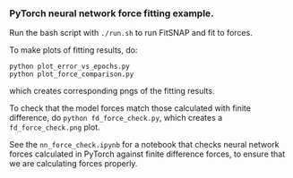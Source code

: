 ### PyTorch neural network force fitting example.

Run the bash script with `./run.sh` to run FitSNAP and fit to forces.

To make plots of fitting results, do:

    python plot_error_vs_epochs.py
    python plot_force_comparison.py

which creates corresponding pngs of the fitting results. 

To check that the model forces match those calculated with finite difference, do `python fd_force_check.py`, which creates a `fd_force_check.png` plot.  

See the `nn_force_check.ipynb` for a notebook that checks neural network forces calculated in PyTorch against finite difference forces, to ensure that we are calculating forces properly. 
